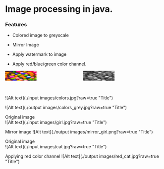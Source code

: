 <h1>Image processing in java.</h1>
<h3>Features</h3>
<p>
  
- Colored image to greyscale 
  
- Mirror Image 
  
- Apply watermark to image 
  
- Apply red/blue/green color channel.
</p>

<!-- Original image -->

<div style="display:flex ;flex-direction: row">
 <span>
   <img src="./input images/colors.jpg" style="width: 40%; height: 40%;" alt="My cool logo"/>
  </span>
  <span>
<img src="./output images/colors_grey.jpg" style="width: 40%; height: 40%;" alt="My cool logo"/>
    <span>
 </div>
![Alt text](./input images/colors.jpg?raw=true "Title")

<!-- Applying greyscale -->
![Alt text](./output images/colors_grey.jpg?raw=true "Title")

Original image \
![Alt text](./input images/girl.jpg?raw=true "Title")

Mirror image
![Alt text](./output images/mirror_girl.png?raw=true "Title")

Original image \
![Alt text](./input images/cat.jpg?raw=true "Title")

Applying red color channel
![Alt text](./output images/red_cat.jpg?raw=true "Title")
